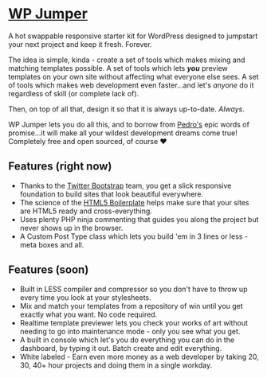 [WP Jumper](http://strapmywp.com)
===============================================================================
A hot swappable responsive starter kit for WordPress designed to jumpstart your next project and keep it fresh. Forever.

The idea is simple, kinda - create a set of tools which makes mixing and matching templates possible. A set of tools which lets ***you*** preview templates on your own site without affecting what everyone else sees. A set of tools which makes web development even faster...and let's *anyone* do it regardless of skill (or complete lack of).

Then, on top of all that, design it so that it is always up-to-date. <i>Always</i>.

WP Jumper lets you do all this, and to borrow from [Pedro's](http://www.youtube.com/watch?v=BEJFWoAVJz4) epic words of promise...it will make all your wildest development dreams come true! Completely free and open sourced, of course &hearts;

Features (right now)
-------------------------------------------------------------------------------
* Thanks to the [Twitter Bootstrap](http://twitter.github.com/bootstrap/) team, you get a slick responsive foundation to build sites that look beautiful everywhere.
* The science of the [HTML5 Boilerplate](http://html5boilerplate.com/) helps make sure that your sites are HTML5 ready and cross-everything.
* Uses plenty PHP ninja commenting that guides you along the project but never shows up in the browser.
* A Custom Post Type class which lets you build 'em in 3 lines or less - meta boxes and all.


Features (soon)
-------------------------------------------------------------------------------
* Built in LESS compiler and compressor so you don't have to throw up every time you look at your stylesheets.
* Mix and match your templates from a repository of win until you get exactly what you want. No code required.
* Realtime template previewer lets you check your works of art without needing to go into maintenance mode - only you see what you get.
* A built in console which let's you do everything you can do in the dashboard, by typing it out. Batch create and edit everything.
* White labeled - Earn even more money as a web developer by taking 20, 30, 40+ hour projects and doing them in a single workday.
